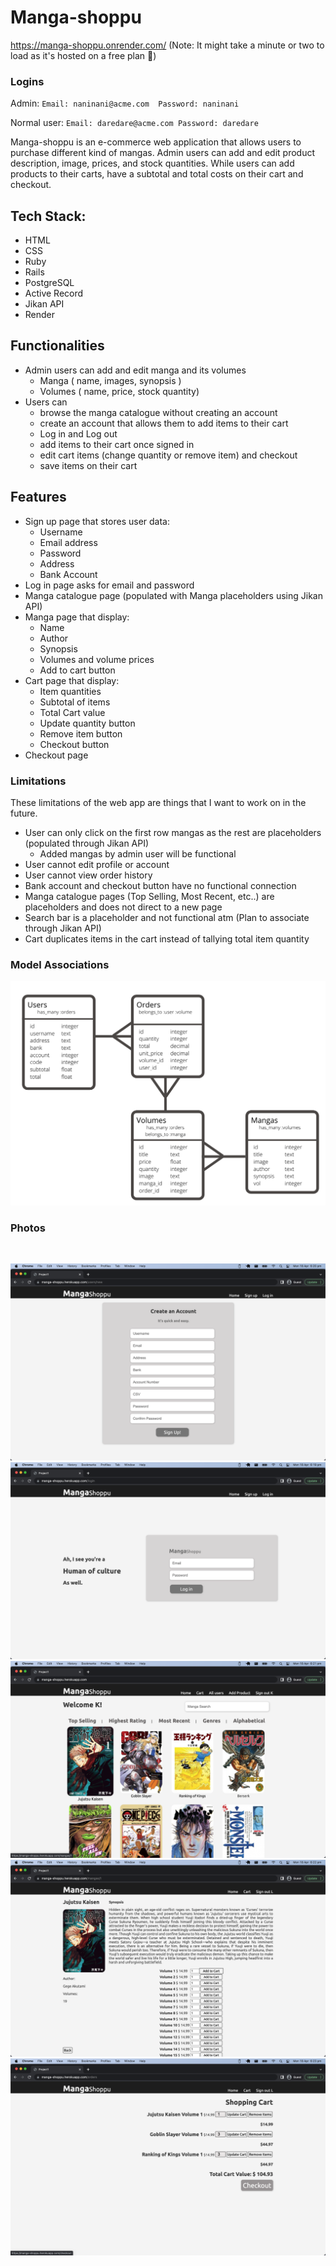 # Manga-shoppu

https://manga-shoppu.onrender.com/
(Note: It might take a minute or two to load as it's hosted on a free plan 🙂)

### Logins

Admin:
`Email: naninani@acme.com 
Password: naninani`

Normal user:
`Email: daredare@acme.com
Password: daredare`

Manga-shoppu is an e-commerce web application that allows users to purchase different kind of mangas. Admin users can add and edit product description, image, prices, and stock quantities. While users can add products to their carts, have a subtotal and total costs on their cart and checkout.

## Tech Stack:

- HTML
- CSS
- Ruby
- Rails
- PostgreSQL
- Active Record
- Jikan API
- Render

## Functionalities

- Admin users can add and edit manga and its volumes
  - Manga ( name, images, synopsis )
  - Volumes ( name, price, stock quantity)
- Users can
  - browse the manga catalogue without creating an account
  - create an account that allows them to add items to their cart
  - Log in and Log out
  - add items to their cart once signed in
  - edit cart items (change quantity or remove item) and checkout
  - save items on their cart

## Features

- Sign up page that stores user data:
  - Username
  - Email address
  - Password
  - Address
  - Bank Account
- Log in page asks for email and password
- Manga catalogue page (populated with Manga placeholders using Jikan API)
- Manga page that display:
  - Name
  - Author
  - Synopsis
  - Volumes and volume prices
  - Add to cart button
- Cart page that display:
  - Item quantities
  - Subtotal of items
  - Total Cart value
  - Update quantity button
  - Remove item button
  - Checkout button
- Checkout page

### Limitations

These limitations of the web app are things that I want to work on in the future.

- User can only click on the first row mangas as the rest are placeholders (populated through Jikan API)
  - Added mangas by admin user will be functional
- User cannot edit profile or account
- User cannot view order history
- Bank account and checkout button have no functional connection
- Manga catalogue pages (Top Selling, Most Recent, etc..) are placeholders and does not direct to a new page
- Search bar is a placeholder and not functional atm (Plan to associate through Jikan API)
- Cart duplicates items in the cart instead of tallying total item quantity

### Model Associations

![Associations](app/assets/images/MA.png)

### Photos

<img src="app/assets/images/SS1.pn" width="100" alt="">

![SignUp](app/assets/images/SS1.png)
![Login](app/assets/images/SS2.png)
![Browse](app/assets/images/SS3.png)
![Manga](app/assets/images/SS4.png)
![Cart](app/assets/images/SS5.png)
